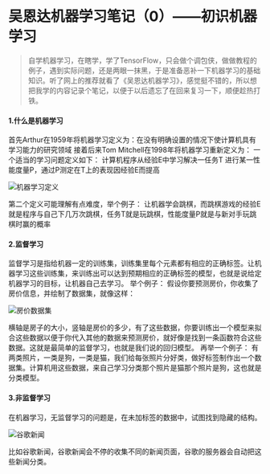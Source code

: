 # 吴恩达机器学习笔记（0）——初识机器学习

> 自学机器学习，在瞎学，学了TensorFlow，只会做个调包侠，做做教程的例子，遇到实际问题，还是两眼一抹黑，于是准备恶补一下机器学习的基础知识。听了网上的推荐就看了《吴恩达机器学习》，感觉挺不错的，所以想把我学的内容记录个笔记，以便于以后遗忘了在回来复习一下，顺便趁热打铁。

#### 1.什么是机器学习
  首先Arthur在1959年将机器学习定义为：在没有明确设置的情况下使计算机具有学习能力的研究领域
接着后来Tom Mitchell在1998年将机器学习重新定义为：
一个适当的学习问题定义如下：
计算机程序从经验E中学习解决一任务T
进行某一性能度量P，通过P测定在T上的表现因经验E而提高

![机器学习定义](https://upload-images.jianshu.io/upload_images/8355793-cc29e3af5dffb607.png?imageMogr2/auto-orient/strip%7CimageView2/2/w/1240)

第二个定义可能理解有点难度，举个例子：
让机器学会跳棋，而跳棋游戏的经验E就是程序与自己下几万次跳棋，任务T就是玩跳棋，性能度量P就是与新对手玩跳棋时赢的概率

#### 2.监督学习
  监督学习是指给机器一定的训练集，训练集里每个元素都有相应的正确标签。让机器学习这些训练集，来训练出可以达到预期相应的正确标签的模型，也就是说给定机器学习的目标，让机器自己去学习。
举个例子：
  假设你要预测房价，你收集了房价信息，并绘制了数据集，就像这样：

![房价数据集](https://upload-images.jianshu.io/upload_images/8355793-749c332bbfb7e442.png?imageMogr2/auto-orient/strip%7CimageView2/2/w/1240)

横轴是房子的大小，竖轴是房价的多少，有了这些数据，你要训练出一个模型来拟合这些数据以便于你代入其他的数据来预测房价，就好像是找到一条函数符合这些数据。这就是最简单的监督学习，也就是我们说的回归模型。
再举一个例子：
  有两类照片，一类是狗，一类是猫，我们给每张照片分好类，做好标签制作出一个数据集。计算机用这些数据，来自己学习分类那个照片是猫那个照片是狗，这也就是分类模型。

#### 3.非监督学习
  在机器学习，无监督学习的问题是，在未加标签的数据中，试图找到隐藏的结构。

![谷歌新闻](https://upload-images.jianshu.io/upload_images/8355793-4dec689e7609a38c.png?imageMogr2/auto-orient/strip%7CimageView2/2/w/1240)

比如谷歌新闻，谷歌新闻会不停的收集不同的新闻页面，谷歌的服务器会自动把这些新闻分类。